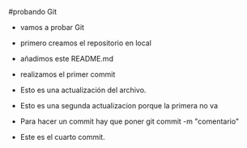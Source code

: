 #probando Git
- vamos a probar Git
- primero creamos el repositorio en local
- añadimos este README.md
- realizamos el primer commit

- Esto es una actualización del archivo.
- Esto es una segunda actualizacion porque la primera no va

- Para hacer un commit hay que poner git commit -m "comentario"

- Este es el cuarto commit. 